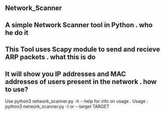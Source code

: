 Network_Scanner
--------------------------
A simple Network Scanner tool in Python .
who he do it
---------------------------
This Tool uses Scapy module to send and recieve ARP packets .
what this is do
-------------------------
It will show you IP addresses and MAC addresses of users present in the network .
how to use?
-----------------------
Use python3 network_scanner.py -h --help for info on usage .
Usage : python3 network_scanner.py -t or --target TARGET

